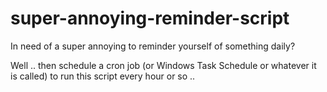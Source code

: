 # super-annoying-reminder-script
In need of a super annoying to reminder yourself of something daily?

Well .. then schedule a cron job (or Windows Task Schedule or whatever it is called) to run this script every hour or so ..
